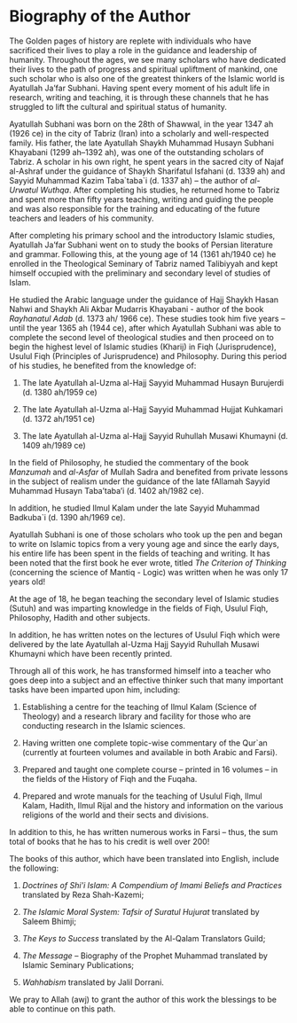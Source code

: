 Biography of the Author
=======================

The Golden pages of history are replete with individuals who have
sacrificed their lives to play a role in the guidance and leadership of
humanity. Throughout the ages, we see many scholars who have dedicated
their lives to the path of progress and spiritual upliftment of mankind,
one such scholar who is also one of the greatest thinkers of the Islamic
world is Ayatullah Ja’far Subhani. Having spent every moment of his
adult life in research, writing and teaching, it is through these
channels that he has struggled to lift the cultural and spiritual status
of humanity.

Ayatullah Subhani was born on the 28th of Shawwal, in the year 1347 ah
(1926 ce) in the city of Tabriz (Iran) into a scholarly and
well-respected family. His father, the late Ayatullah Shaykh Muhammad
Husayn Subhani Khayabani (1299 ah–1392 ah), was one of the outstanding
scholars of Tabriz. A scholar in his own right, he spent years in the
sacred city of Najaf al-Ashraf under the guidance of Shaykh Sharifatul
Isfahani (d. 1339 ah) and Sayyid Muhammad Kazim Taba\`taba\`i (d. 1337
ah) – the author of *al-Urwatul Wuthqa*. After completing his studies,
he returned home to Tabriz and spent more than fifty years teaching,
writing and guiding the people and was also responsible for the training
and educating of the future teachers and leaders of his community.

After completing his primary school and the introductory Islamic
studies, Ayatullah Ja’far Subhani went on to study the books of Persian
literature and grammar. Following this, at the young age of 14 (1361
ah/1940 ce) he enrolled in the Theological Seminary of Tabriz named
Talibiyyah and kept himself occupied with the preliminary and secondary
level of studies of Islam.

He studied the Arabic language under the guidance of Hajj Shaykh Hasan
Nahwi and Shaykh Ali Akbar Mudarris Khayabani - author of the book
*Rayhanatul Adab* (d. 1373 ah/ 1966 ce). These studies took him five
years – until the year 1365 ah (1944 ce), after which Ayatullah Subhani
was able to complete the second level of theological studies and then
proceed on to begin the highest level of Islamic studies (Kharij) in
Fiqh (Jurisprudence), Usulul Fiqh (Principles of Jurisprudence) and
Philosophy. During this period of his studies, he benefited from the
knowledge of:

1. The late Ayatullah al-Uzma al-Hajj Sayyid Muhammad Husayn Burujerdi
(d. 1380 ah/1959 ce)

2. The late Ayatullah al-Uzma al-Hajj Sayyid Muhammad Hujjat Kuhkamari
(d. 1372 ah/1951 ce)

3. The late Ayatullah al-Uzma al-Hajj Sayyid Ruhullah Musawi Khumayni
(d. 1409 ah/1989 ce)

In the field of Philosophy, he studied the commentary of the book
*Manzumah* and *al-Asfar* of Mullah Sadra and benefited from private
lessons in the subject of realism under the guidance of the late
fAllamah Sayyid Muhammad Husayn Taba’taba’i (d. 1402 ah/1982 ce).

In addition, he studied Ilmul Kalam under the late Sayyid Muhammad
Badkuba\`i (d. 1390 ah/1969 ce).

Ayatullah Subhani is one of those scholars who took up the pen and began
to write on Islamic topics from a very young age and since the early
days, his entire life has been spent in the fields of teaching and
writing. It has been noted that the first book he ever wrote, titled
*The Criterion of Thinking* (concerning the science of Mantiq - Logic)
was written when he was only 17 years old!

At the age of 18, he began teaching the secondary level of Islamic
studies (Sutuh) and was imparting knowledge in the fields of Fiqh,
Usulul Fiqh, Philosophy, Hadith and other subjects.

In addition, he has written notes on the lectures of Usulul Fiqh which
were delivered by the late Ayatullah al-Uzma Hajj Sayyid Ruhullah Musawi
Khumayni which have been recently printed.

Through all of this work, he has transformed himself into a teacher who
goes deep into a subject and an effective thinker such that many
important tasks have been imparted upon him, including:

1. Establishing a centre for the teaching of Ilmul Kalam (Science of
Theology) and a research library and facility for those who are
conducting research in the Islamic sciences.

2. Having written one complete topic-wise commentary of the Qur\`an
(currently at fourteen volumes and available in both Arabic and Farsi).

3. Prepared and taught one complete course – printed in 16 volumes – in
the fields of the History of Fiqh and the Fuqaha.

4. Prepared and wrote manuals for the teaching of Usulul Fiqh, Ilmul
Kalam, Hadith, Ilmul Rijal and the history and information on the
various religions of the world and their sects and divisions.

In addition to this, he has written numerous works in Farsi – thus, the
sum total of books that he has to his credit is well over 200!

The books of this author, which have been translated into English,
include the following:

1. *Doctrines of Shi'i Islam: A Compendium of Imami Beliefs and
Practices* translated by Reza Shah-Kazemi;

2. *The Islamic Moral System: Tafsir of Suratul Hujurat* translated by
Saleem Bhimji;

3. *The Keys to Success* translated by the Al-Qalam Translators Guild;

4. *The Message* – Biography of the Prophet Muhammad translated by
Islamic Seminary Publications;

5. *Wahhabism* translated by Jalil Dorrani.

We pray to Allah (awj) to grant the author of this work the blessings to
be able to continue on this path.


